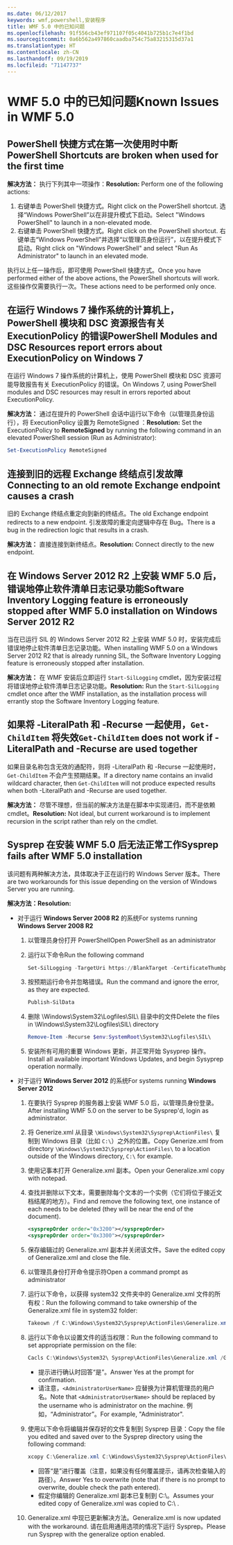 ```yaml
---
ms.date: 06/12/2017
keywords: wmf,powershell,安装程序
title: WMF 5.0 中的已知问题
ms.openlocfilehash: 91f556cb43ef971107f05c4041b725b1c7e4f1bd
ms.sourcegitcommit: 0a6b562a497860caadba754c75a83215315d37a1
ms.translationtype: HT
ms.contentlocale: zh-CN
ms.lasthandoff: 09/19/2019
ms.locfileid: "71147737"
---
```

# <a name="known-issues-in-wmf-50"></a><span data-ttu-id="8d53d-103">WMF 5.0 中的已知问题</span><span class="sxs-lookup"><span data-stu-id="8d53d-103">Known Issues in WMF 5.0</span></span>

## <a name="powershell-shortcuts-are-broken-when-used-for-the-first-time"></a><span data-ttu-id="8d53d-104">PowerShell 快捷方式在第一次使用时中断</span><span class="sxs-lookup"><span data-stu-id="8d53d-104">PowerShell Shortcuts are broken when used for the first time</span></span>

<span data-ttu-id="8d53d-105">**解决方法：** 执行下列其中一项操作：</span><span class="sxs-lookup"><span data-stu-id="8d53d-105">**Resolution:** Perform one of the following actions:</span></span>

1. <span data-ttu-id="8d53d-106">右键单击 PowerShell 快捷方式。</span><span class="sxs-lookup"><span data-stu-id="8d53d-106">Right click on the PowerShell shortcut.</span></span> <span data-ttu-id="8d53d-107">选择“Windows PowerShell”以在非提升模式下启动。</span><span class="sxs-lookup"><span data-stu-id="8d53d-107">Select "Windows PowerShell" to launch in a non-elevated mode.</span></span>
2. <span data-ttu-id="8d53d-108">右键单击 PowerShell 快捷方式。</span><span class="sxs-lookup"><span data-stu-id="8d53d-108">Right click on the PowerShell shortcut.</span></span> <span data-ttu-id="8d53d-109">右键单击“Windows PowerShell”并选择“以管理员身份运行”，以在提升模式下启动。</span><span class="sxs-lookup"><span data-stu-id="8d53d-109">Right click on "Windows PowerShell" and select "Run As Administrator" to launch in an elevated mode.</span></span>

<span data-ttu-id="8d53d-110">执行以上任一操作后，即可使用 PowerShell 快捷方式。</span><span class="sxs-lookup"><span data-stu-id="8d53d-110">Once you have performed either of the above actions, the PowerShell shortcuts will work.</span></span> <span data-ttu-id="8d53d-111">这些操作仅需要执行一次。</span><span class="sxs-lookup"><span data-stu-id="8d53d-111">These actions need to be performed only once.</span></span>

## <a name="powershell-modules-and-dsc-resources-report-errors-about-executionpolicy-on-windows-7"></a><span data-ttu-id="8d53d-112">在运行 Windows 7 操作系统的计算机上，PowerShell 模块和 DSC 资源报告有关 ExecutionPolicy 的错误</span><span class="sxs-lookup"><span data-stu-id="8d53d-112">PowerShell Modules and DSC Resources report errors about ExecutionPolicy on Windows 7</span></span>

<span data-ttu-id="8d53d-113">在运行 Windows 7 操作系统的计算机上，使用 PowerShell 模块和 DSC 资源可能导致报告有关 ExecutionPolicy 的错误。</span><span class="sxs-lookup"><span data-stu-id="8d53d-113">On Windows 7, using PowerShell modules and DSC resources may result in errors reported about ExecutionPolicy.</span></span>

<span data-ttu-id="8d53d-114">**解决方法：** 通过在提升的 PowerShell 会话中运行以下命令（以管理员身份运行），将 ExecutionPolicy 设置为 RemoteSigned  ：</span><span class="sxs-lookup"><span data-stu-id="8d53d-114">**Resolution:** Set the ExecutionPolicy to **RemoteSigned** by running the following command in an elevated PowerShell session (Run as Administrator):</span></span>

```powershell
Set-ExecutionPolicy RemoteSigned
```

## <a name="connecting-to-an-old-remote-exchange-endpoint-causes-a-crash"></a><span data-ttu-id="8d53d-115">连接到旧的远程 Exchange 终结点引发故障</span><span class="sxs-lookup"><span data-stu-id="8d53d-115">Connecting to an old remote Exchange endpoint causes a crash</span></span>

<span data-ttu-id="8d53d-116">旧的 Exchange 终结点重定向到新的终结点。</span><span class="sxs-lookup"><span data-stu-id="8d53d-116">The old Exchange endpoint redirects to a new endpoint.</span></span> <span data-ttu-id="8d53d-117">引发故障的重定向逻辑中存在 Bug。</span><span class="sxs-lookup"><span data-stu-id="8d53d-117">There is a bug in the redirection logic that results in a crash.</span></span>

<span data-ttu-id="8d53d-118">**解决方法：** 直接连接到新终结点。</span><span class="sxs-lookup"><span data-stu-id="8d53d-118">**Resolution:** Connect directly to the new endpoint.</span></span>

## <a name="software-inventory-logging-feature-is-erroneously-stopped-after-wmf-50-installation-on-windows-server-2012-r2"></a><span data-ttu-id="8d53d-119">在 Windows Server 2012 R2 上安装 WMF 5.0 后，错误地停止软件清单日志记录功能</span><span class="sxs-lookup"><span data-stu-id="8d53d-119">Software Inventory Logging feature is erroneously stopped after WMF 5.0 installation on Windows Server 2012 R2</span></span>

<span data-ttu-id="8d53d-120">当在已运行 SIL 的 Windows Server 2012 R2 上安装 WMF 5.0 时，安装完成后错误地停止软件清单日志记录功能。</span><span class="sxs-lookup"><span data-stu-id="8d53d-120">When installing WMF 5.0 on a Windows Server 2012 R2 that is already running SIL, the Software Inventory Logging feature is erroneously stopped after installation.</span></span>

<span data-ttu-id="8d53d-121">**解决方法：** 在 WMF 安装后立即运行 `Start-SilLogging` cmdlet，因为安装过程将错误地停止软件清单日志记录功能。</span><span class="sxs-lookup"><span data-stu-id="8d53d-121">**Resolution:** Run the `Start-SilLogging` cmdlet once after the WMF installation, as the installation process will errantly stop the Software Inventory Logging feature.</span></span>

## <a name="get-childitem-does-not-work-if--literalpath-and--recurse-are-used-together"></a><span data-ttu-id="8d53d-122">如果将 -LiteralPath 和 -Recurse 一起使用，`Get-ChildItem` 将失效</span><span class="sxs-lookup"><span data-stu-id="8d53d-122">`Get-ChildItem` does not work if -LiteralPath and -Recurse are used together</span></span>

<span data-ttu-id="8d53d-123">如果目录名称包含无效的通配符，则将 -LiteralPath 和 -Recurse 一起使用时，`Get-ChildItem` 不会产生预期结果。</span><span class="sxs-lookup"><span data-stu-id="8d53d-123">If a directory name contains an invalid wildcard character, then `Get-ChildItem` will not produce expected results when both -LiteralPath and -Recurse are used together.</span></span>

<span data-ttu-id="8d53d-124">**解决方法：** 尽管不理想，但当前的解决方法是在脚本中实现递归，而不是依赖 cmdlet。</span><span class="sxs-lookup"><span data-stu-id="8d53d-124">**Resolution:** Not ideal, but current workaround is to implement recursion in the script rather than rely on the cmdlet.</span></span>

## <a name="sysprep-fails-after-wmf-50-installation"></a><span data-ttu-id="8d53d-125">Sysprep 在安装 WMF 5.0 后无法正常工作</span><span class="sxs-lookup"><span data-stu-id="8d53d-125">Sysprep fails after WMF 5.0 installation</span></span>

<span data-ttu-id="8d53d-126">该问题有两种解决方法，具体取决于正在运行的 Windows Server 版本。</span><span class="sxs-lookup"><span data-stu-id="8d53d-126">There are two workarounds for this issue depending on the version of Windows Server you are running.</span></span>

<span data-ttu-id="8d53d-127">**解决方法：**</span><span class="sxs-lookup"><span data-stu-id="8d53d-127">**Resolution:**</span></span>

- <span data-ttu-id="8d53d-128">对于运行 **Windows Server 2008 R2** 的系统</span><span class="sxs-lookup"><span data-stu-id="8d53d-128">For systems running **Windows Server 2008 R2**</span></span>
  1. <span data-ttu-id="8d53d-129">以管理员身份打开 PowerShell</span><span class="sxs-lookup"><span data-stu-id="8d53d-129">Open PowerShell as an administrator</span></span>
  2. <span data-ttu-id="8d53d-130">运行以下命令</span><span class="sxs-lookup"><span data-stu-id="8d53d-130">Run the following command</span></span>

     ```powershell
     Set-SilLogging -TargetUri https://BlankTarget -CertificateThumbprint 0123456789
     ```

  3. <span data-ttu-id="8d53d-131">按预期运行命令并忽略错误。</span><span class="sxs-lookup"><span data-stu-id="8d53d-131">Run the command and ignore the error, as they are expected.</span></span>

     ```powershell
     Publish-SilData
     ```

  4. <span data-ttu-id="8d53d-132">删除 \Windows\System32\Logfiles\SIL\ 目录中的文件</span><span class="sxs-lookup"><span data-stu-id="8d53d-132">Delete the files in  \Windows\System32\Logfiles\SIL\ directory</span></span>

     ```powershell
     Remove-Item -Recurse $env:SystemRoot\System32\Logfiles\SIL\
     ```

  5. <span data-ttu-id="8d53d-133">安装所有可用的重要 Windows 更新，并正常开始 Sysyprep 操作。</span><span class="sxs-lookup"><span data-stu-id="8d53d-133">Install all available important Windows Updates, and begin Sysyprep operation normally.</span></span>

- <span data-ttu-id="8d53d-134">对于运行 **Windows Server 2012** 的系统</span><span class="sxs-lookup"><span data-stu-id="8d53d-134">For systems running **Windows Server 2012**</span></span>
  1. <span data-ttu-id="8d53d-135">在要执行 Sysprep 的服务器上安装 WMF 5.0 后，以管理员身份登录。</span><span class="sxs-lookup"><span data-stu-id="8d53d-135">After installing WMF 5.0 on the server to be Sysprep'd, login as administrator.</span></span>
  2. <span data-ttu-id="8d53d-136">将 Generize.xml 从目录 `\Windows\System32\Sysprep\ActionFiles\` 复制到 Windows 目录（比如 `C:\`）之外的位置。</span><span class="sxs-lookup"><span data-stu-id="8d53d-136">Copy Generize.xml from directory `\Windows\System32\Sysprep\ActionFiles\` to a location outside of the Windows directory, `C:\` for example.</span></span>
  3. <span data-ttu-id="8d53d-137">使用记事本打开 Generalize.xml 副本。</span><span class="sxs-lookup"><span data-stu-id="8d53d-137">Open your Generalize.xml copy with notepad.</span></span>
  4. <span data-ttu-id="8d53d-138">查找并删除以下文本，需要删除每个文本的一个实例（它们将位于接近文档结尾的地方）。</span><span class="sxs-lookup"><span data-stu-id="8d53d-138">Find and remove the following text, one instance of each needs to be deleted (they will be near the end of the document).</span></span>

     ```xml
     <sysprepOrder order="0x3200"></sysprepOrder>
     <sysprepOrder order="0x3300"></sysprepOrder>
     ```

  5. <span data-ttu-id="8d53d-139">保存编辑过的 Generalize.xml 副本并关闭该文件。</span><span class="sxs-lookup"><span data-stu-id="8d53d-139">Save the edited copy of Generalize.xml and close the file.</span></span>
  6. <span data-ttu-id="8d53d-140">以管理员身份打开命令提示符</span><span class="sxs-lookup"><span data-stu-id="8d53d-140">Open a command prompt as administrator</span></span>
  7. <span data-ttu-id="8d53d-141">运行以下命令，以获得 system32 文件夹中的 Generalize.xml 文件的所有权：</span><span class="sxs-lookup"><span data-stu-id="8d53d-141">Run the following command to take ownership of the Generalize.xml file in system32 folder:</span></span>

     ```powershell
     Takeown /f C:\Windows\System32\Sysprep\ActionFiles\Generalize.xml
     ```

  8. <span data-ttu-id="8d53d-142">运行以下命令以设置文件的适当权限：</span><span class="sxs-lookup"><span data-stu-id="8d53d-142">Run the following command to set appropriate permission on the file:</span></span>

     ```powershell
     Cacls C:\Windows\System32\ Sysprep\ActionFiles\Generalize.xml /G `<AdministratorUserName>`:F
     ```

     - <span data-ttu-id="8d53d-143">提示进行确认时回答“是”。</span><span class="sxs-lookup"><span data-stu-id="8d53d-143">Answer Yes at the prompt for confirmation.</span></span>
     - <span data-ttu-id="8d53d-144">请注意，`<AdministratorUserName>` 应替换为计算机管理员的用户名。</span><span class="sxs-lookup"><span data-stu-id="8d53d-144">Note that `<AdministratorUserName>` should be replaced by the username who is administrator on the machine.</span></span> <span data-ttu-id="8d53d-145">例如，“Administrator”。</span><span class="sxs-lookup"><span data-stu-id="8d53d-145">For example, "Administrator".</span></span>

  9. <span data-ttu-id="8d53d-146">使用以下命令将编辑并保存好的文件复制到 Sysprep 目录：</span><span class="sxs-lookup"><span data-stu-id="8d53d-146">Copy the file you edited and saved over to the Sysprep directory using the following command:</span></span>

     ```powershell
     xcopy C:\Generalize.xml C:\Windows\System32\Sysprep\ActionFiles\Generalize.xml
     ```

     - <span data-ttu-id="8d53d-147">回答“是”进行覆盖（注意，如果没有任何覆盖提示，请再次检查输入的路径）。</span><span class="sxs-lookup"><span data-stu-id="8d53d-147">Answer Yes to overwrite (note that if there is no prompt to overwrite, double check the path entered).</span></span>
     - <span data-ttu-id="8d53d-148">假定你编辑的 Generalize.xml 副本已复制到 C:\。</span><span class="sxs-lookup"><span data-stu-id="8d53d-148">Assumes your edited copy of Generalize.xml was copied to C:\ .</span></span>

  10. <span data-ttu-id="8d53d-149">Generalize.xml 中现已更新解决方法。</span><span class="sxs-lookup"><span data-stu-id="8d53d-149">Generalize.xml is now updated with the workaround.</span></span> <span data-ttu-id="8d53d-150">请在启用通用选项的情况下运行 Sysprep。</span><span class="sxs-lookup"><span data-stu-id="8d53d-150">Please run Sysprep with the generalize option enabled.</span></span>